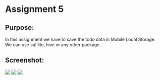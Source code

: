 # Assignment 5

## Purpose:
In this assignment we have to save the todo data in Mobile Local Storage. We can use sql lite, hive or any other package..

## Screenshot:
![](https://github.com/Nashiria/Flutter/blob/main/Assignment%205/Screenshots/Screenshot1.png)
![](https://github.com/Nashiria/Flutter/blob/main/Assignment%205/Screenshots/Screenshot2.png)
![](https://github.com/Nashiria/Flutter/blob/main/Assignment%205/Screenshots/Screenshot3.png)

